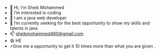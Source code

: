 - 👋 Hi, I’m Sheik Mohammed
- 👀 I’m interested in coding
- 🌱 I am a java web developer
- 💞️ I’m currently seeking for the best opportunity to show my skills and talents in java
- 📫 sheikmohammed480@gmail.com 
- 😄 HE
- ⚡Give me a opportunity to get it 10 times more than what you are given .

<!---
SheikMohammed480/SheikMohammed480 is a ✨ special ✨ repository because its `README.md` (this file) appears on your GitHub profile.
You can click the Preview link to take a look at your changes.
--->
